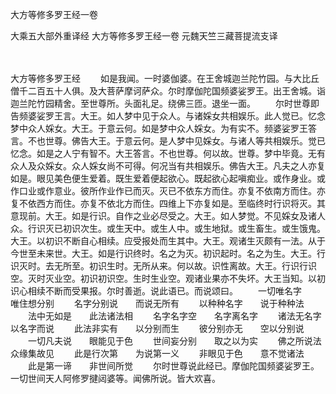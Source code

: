 大方等修多罗王经一卷


大乘五大部外重译经
大方等修多罗王经一卷
元魏天竺三藏菩提流支译


　　

大方等修多罗王经
　　如是我闻。一时婆伽婆。在王舍城迦兰陀竹园。与大比丘僧千二百五十人俱。及大菩萨摩诃萨众。尔时摩伽陀国频婆娑罗王。出王舍城。诣迦兰陀竹园精舍。至世尊所。头面礼足。绕佛三匝。退坐一面。
　　尔时世尊即告频婆娑罗王言。大王。如人梦中见于众人。与诸婇女共相娱乐。此人觉已。忆念梦中众人婇女。大王。于意云何。如是梦中众人婇女。为有实不。频婆娑罗王答言。不也世尊。佛告大王。于意云何。是人梦中见婇女。与诸人等共相娱乐。觉已忆念。如是之人宁有智不。大王答言。不也世尊。何以故。世尊。梦中毕竟。无有众人及众婇女。众人婇女尚不可得。何况当有共相娱乐。佛告大王。凡夫之人亦复如是。眼见美色便生爱着。既生爱着便起欲心。既起欲心起嗔痴业。或作身业。或作口业或作意业。彼所作业作已而灭。灭已不依东方而住。亦复不依南方而住。亦复不依西方而住。亦复不依北方而住。四维上下亦复如是。至临终时行识将灭。其意现前。大王。如是行识。自作之业必尽受之。大王。如人梦觉。不见婇女及诸人众。行识灭已初识次生。或生天中。或生人中。或生地狱。或生畜生。或生饿鬼。大王。以初识不断自心相续。应受报处而生其中。大王。观诸生灭颇有一法。从于今世至未来世。大王。如是行识终时。名之为灭。初识起时。名之为生。大王。行识灭时。去无所至。初识生时。无所从来。何以故。识性离故。大王。行识行识空。灭时灭业空。初识初识空。生时生业空。观诸业果亦不失坏。大王当知。以初识心相续不断而受果报。尔时善逝。说此语已。而说颂曰。
　　一切唯名字　　唯住想分别
　　名字分别说　　而说无所有
　　以种种名字　　说于种种法
　　法中无如是　　此法诸法相
　　名字名字空　　名字离名字
　　诸法无名字　　以名字而说
　　此法非实有　　以分别而生
　　彼分别亦无　　空以分别说
　　一切凡夫说　　眼能见于色
　　世间妄分别　　取之以为实
　　佛之所说法　　众缘集故见
　　此是行次第　　为说第一义
　　非眼见于色　　意不觉诸法
　　此是第一谛　　非世间所觉
　　尔时世尊说此经已。摩伽陀国频婆娑罗王。一切世间天人阿修罗揵闼婆等。闻佛所说。皆大欢喜。


